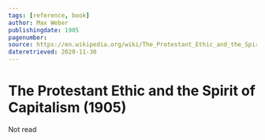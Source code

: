 ```yaml
---
tags: [reference, book]
author: Max Weber
publishingdate: 1905
pagenumber:
source: https://en.wikipedia.org/wiki/The_Protestant_Ethic_and_the_Spirit_of_Capitalism
dateretrieved: 2020-11-30
---
```


# The Protestant Ethic and the Spirit of Capitalism (1905)

Not read